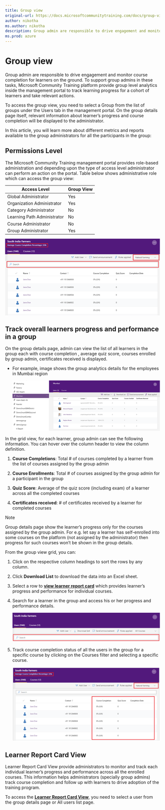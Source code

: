 ```yaml
--- 
title: Group view
original-url: https://docs.microsoftcommunitytraining.com/docs/group-view-report
author: nikotha
ms.author: nikotha
description: Group admin are responsible to drive engagement and monitor course completion for learners on the ground.
ms.prod: azure
---
```


# Group view

Group admin are responsible to drive engagement and monitor course completion for learners on the ground. To support group admins in these tasks, Microsoft Community Training platform provide group level analytics inside the management portal to track learning progress for a cohort of learners and take relevant actions.

To access the group view, you need to select a Group from the list of groups under the Users tab in the management portal. On the group details page itself, relevant information about learner’s progress and course completion will be displayed to the administrator.

In this article, you will learn more about different metrics and reports available to the group administrators for all the participants in the group:

## Permissions Level

The Microsoft Community Training management portal provides role-based administration and depending upon the type of access level administrator can perform an action on the portal. Table below shows administrative role which can access the group view:  

|Access Level|  Group View|
 |---|---|
|Global Administrator| Yes |
|Organization Administrator |Yes|
|Category Administrator|No|
|Learning Path Administrator|No|
|Course Administrator|No|
|Group Administrator|Yes|

![Administrative role](../../media/image%28216%29.png)

## Track overall learners progress and performance in a group

On the group details page, admin can view the list of all learners in the group each with course completion , average quiz score, courses enrolled by group admin, certificates received is displayed.

* For example, image shows the group analytics details for the employees in Mumbai region

    ![Group analytics](../../media/image%2845%29.png)

In the grid view, for each learner, group admin can see the following information. You can hover over the column header to view the column definition.

1. **Course Completions**: Total # of courses completed by a learner from the list of courses assigned by the group admin

2. **Course Enrollments**: Total # of courses assigned by the group admin for a participant in the group

3. **Quiz Score**: Average of the quiz score (including exam) of a learner across all the completed courses

4. **Certificates received**: # of certificates received by a learner for completed courses

> [!NOTE]  
> Group details page show the learner’s progress only for the courses assigned by the group admin. For e.g. let say a learner has self-enrolled into some courses on the platform (not assigned by the administrator) then progress for such courses won’t be shown in the group details.

From the group view grid, you can:

1. Click on the respective column headings to sort the rows by any column.

2. Click **Download List** to download the data into an Excel sheet.

3. Select a row to [**view learner report card**](./learner-report-card-view.md) which provides learner’s progress and performance for individual courses.

4. Search for a learner in the group and access his or her progress and performance details.

    ![Progress and performance details](../../media/image%28217%29.png)

5. Track course completion status of all the users in the group for a specific course by clicking on the Courses filter and selecting a specific course.

    ![Track course completion status](../../media/image%28218%29.png)

## Learner Report Card View

Learner Report Card View provide administrators to monitor and track each individual learner’s progress and performance across all the enrolled courses. This information helps administrators (specially group admins) track course completion and follow up with learners to drive adoption of the training program.

To access the [**Learner Report Card View**](./learner-report-card-view.md), you need to select a user from the group details page or All users list page.
